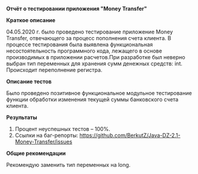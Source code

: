 **Отчёт о тестировании приложения "Money Transfer"**

**Краткое описание**

04.05.2020 г. было проведено тестирование приложение Money Transfer, отвечающего за процесс пополнения счета клиента. В процессе тестирования была выявлена функциональная несостоятельность программного кода, лежащего в основе производимых в приложении расчетов.При разработке был неверно выбран тип переменных для хранения сумм денежных средств: int. Происходит переполнение регистра.

**Описание тестов**

Было проведено позитивное функциональное модульное тестирование функции обработки изменения текущей суммы банковского счета клиента. 

**Результаты**

1.	Процент неуспешных тестов – 100%.
2.	Ссылки на баг-репорты: https://github.com/BerkutZ/Java-DZ-2.1-Money-Transfer/issues

**Общие рекомендации**

Рекомендую заменить тип переменных на long. 
